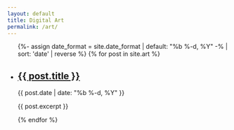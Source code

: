 ```yaml
---
layout: default
title: Digital Art
permalink: /art/
---
```


<ul class="post-list">
  {%- assign date_format = site.date_format | default: "%b %-d, %Y" -% | sort: 'date' | reverse %}
  {% for post in site.art %}
    <li class="post">
      <h2 class="post-title"><a href="{{ post.url }}">{{ post.title }}</a></h2>
      <p class="post-meta">
        <time class="post-date" datetime="{{ post.date | date_to_xmlschema }}">{{ post.date | date: "%b %-d, %Y" }}</time></p>
      <p class="post-excerpt">{{ post.excerpt }}</p>
    </li>
  {% endfor %}
</ul>